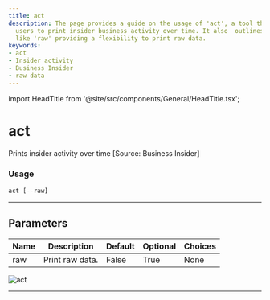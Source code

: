 ```yaml
---
title: act
description: The page provides a guide on the usage of 'act', a tool that enables
  users to print insider business activity over time. It also  outlines the parameters
  like 'raw' providing a flexibility to print raw data.
keywords:
- act
- Insider activity
- Business Insider
- raw data
---
```


import HeadTitle from '@site/src/components/General/HeadTitle.tsx';

<HeadTitle title="act - Ins - Stocks - Reference | OpenBB Terminal Docs" />

# act

Prints insider activity over time [Source: Business Insider]

### Usage

```python
act [--raw]
```

---

## Parameters

| Name | Description | Default | Optional | Choices |
| ---- | ----------- | ------- | -------- | ------- |
| raw | Print raw data. | False | True | None |

![act](https://user-images.githubusercontent.com/46355364/154267227-6116e314-9186-4566-a977-01f85a99646f.png)

---

